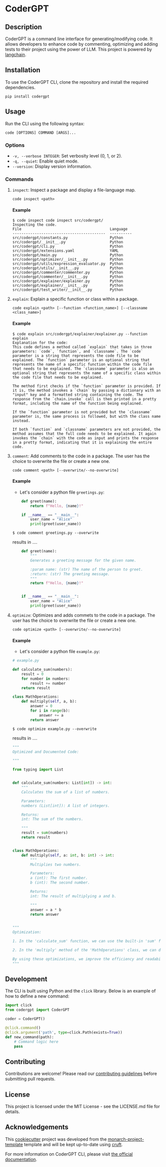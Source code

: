 # CoderGPT

## Description

CoderGPT is a command line interface for generating/modifying code. It allows developers to 
enhance code by commenting, optimizing and adding tests to their project using the power of LLM. 
This project is powered by [langchain](https://github.com/langchain-ai/langchain).

## Installation

To use the CoderGPT CLI, clone the repository and install the required dependencies.

```shell
pip install codergpt
```

## Usage

Run the CLI using the following syntax:

```shell
code [OPTIONS] COMMAND [ARGS]...
```

### Options

- `-v, --verbose INTEGER`: Set verbosity level (0, 1, or 2).
- `-q, --quiet`: Enable quiet mode.
- `--version`: Display version information.

### Commands

1. `inspect`: Inspect a package and display a file-language map.


    ```shell
    code inspect <path>
    ```

    #### Example
    ```shell
    $ code inspect code inspect src/codergpt/
    Inspecting the code.
    File                                        Language
    ------------------------------------------  ----------
    src/codergpt/constants.py                   Python
    src/codergpt/__init__.py                    Python
    src/codergpt/cli.py                         Python
    src/codergpt/extensions.yaml                YAML
    src/codergpt/main.py                        Python
    src/codergpt/optimizer/__init__.py          Python
    src/codergpt/utils/expression_evaluator.py  Python
    src/codergpt/utils/__init__.py              Python
    src/codergpt/commenter/commenter.py         Python
    src/codergpt/commenter/__init__.py          Python
    src/codergpt/explainer/explainer.py         Python
    src/codergpt/explainer/__init__.py          Python
    src/codergpt/test_writer/__init__.py        Python
    ```


2. `explain`: Explain a specific function or class within a package.

    ```shell
    code explain <path> [--function <function_name>] [--classname <class_name>]
    ```

    #### Example
    ```shell
    $ code explain src/codergpt/explainer/explainer.py --function explain
    Explanation for the code:
    This code defines a method called `explain` that takes in three parameters: `code`, `function`, and `classname`. The `code` parameter is a string that represents the code file to be explained. The `function` parameter is an optional string that represents the name of a specific function within the code file that needs to be explained. The `classname` parameter is also an optional string that represents the name of a specific class within the code file that needs to be explained.

    The method first checks if the `function` parameter is provided. If it is, the method invokes a `chain` by passing a dictionary with an "input" key and a formatted string containing the code. The response from the `chain.invoke` call is then printed in a pretty format, including the name of the function being explained.

    If the `function` parameter is not provided but the `classname` parameter is, the same process is followed, but with the class name instead.

    If both `function` and `classname` parameters are not provided, the method assumes that the full code needs to be explained. It again invokes the `chain` with the code as input and prints the response in a pretty format, indicating that it is explaining the entire code.
    ```

3. `comment`: Add comments to the code in a package. The user has the choice to overwrite the file or create a new one.

    ```shell
    code comment <path> [--overwrite/--no-overwrite]
    ```
    #### Example
    - Let's consider a python file `greetings.py`:
    ```python
        def greet(name):
            return f"Hello, {name}!"

        if __name__ == "__main__":
            user_name = "Alice"
            print(greet(user_name))
    ```

    ```shell
    $ code comment greetings.py --overwrite
    ```
    results in .... 
    ```python
        def greet(name):
            """
            Generates a greeting message for the given name.

            :param name: (str) The name of the person to greet.
            :return: (str) The greeting message.
            """
            return f"Hello, {name}!"


        if __name__ == "__main__":
            user_name = "Alice"
            print(greet(user_name))
    ```
4. `optimize`: Optimizes and adds commets to the code in a package. The user has the choice to overwrite the file or create a new one.

    ```shell
    code optimize <path> [--overwrite/--no-overwrite]
    ```
    #### Example
    - Let's consider a python file `example.py`:
    ```python
    # example.py

    def calculate_sum(numbers):
        result = 0
        for number in numbers:
            result += number
        return result

    class MathOperations:
        def multiply(self, a, b):
            answer = 0
            for i in range(b):
                answer += a
            return answer
    ```
    ```shell
    $ code optimize example.py --overwrite
    ```
    results in .... 
    ```python
    """
    Optimized and Documented Code:

    """

    from typing import List


    def calculate_sum(numbers: List[int]) -> int:
        """
        Calculates the sum of a list of numbers.

        Parameters:
        numbers (List[int]): A list of integers.

        Returns:
        int: The sum of the numbers.

        """
        result = sum(numbers)
        return result


    class MathOperations:
        def multiply(self, a: int, b: int) -> int:
            """
            Multiplies two numbers.

            Parameters:
            a (int): The first number.
            b (int): The second number.

            Returns:
            int: The result of multiplying a and b.

            """
            answer = a * b
            return answer


    """
    Optimization:

    1. In the 'calculate_sum' function, we can use the built-in 'sum' function to calculate the sum of the numbers in the list. This is more efficient than manually iterating over the list and adding each number to the result.

    2. In the 'multiply' method of the 'MathOperations' class, we can directly multiply the two numbers using the '*' operator. This eliminates the need for a loop and improves performance.

    By using these optimizations, we improve the efficiency and readability of the code.
    """
    ```

## Development

The CLI is built using Python and the `click` library. Below is an example of how to define a new command:

```python
import click
from codergpt import CoderGPT

coder = CoderGPT()

@click.command()
@click.argument('path', type=click.Path(exists=True))
def new_command(path):
    # Command logic here
    pass
```

## Contributing

Contributions are welcome! Please read our [contributing guidelines](CONTRIBUTING.md) before submitting pull requests.

## License

This project is licensed under the MIT License - see the LICENSE.md file for details.

## Acknowledgements

This [cookiecutter](https://cookiecutter.readthedocs.io/en/stable/README.html) project was developed from the [monarch-project-template](https://github.com/monarch-initiative/monarch-project-template) template and will be kept up-to-date using [cruft](https://cruft.github.io/cruft/).

For more information on CoderGPT CLI, please visit [the official documentation]().
